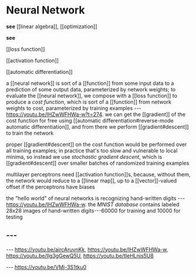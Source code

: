 # Neural Network

**see** [[linear algebra]], [[optimization]]

**see**

[[loss function]]

[[activation function]]

[[automatic differentiation]]

a [[neural network]] is sort of a [[function]] from some input data to a prediction of some output data, parameterized by network weights; to evaluate the [[neural network]], we compose with a [[loss function]] to produce a _cost function_, which is sort of a [[function]] from network weights to cost, parameterized by training examples --- <https://youtu.be/IHZwWFHWa-w?t=274>. we can get the [[gradient]] of the cost function for free using [[automatic differentiation#reverse-mode automatic differentiation]], and from there we perform [[gradient#descent]] to train the network

proper [[gradient#descent]] on the cost function would be performed over all training examples; in practice that's too slow and vulnerable to local minima, so instead we use _stochastic gradient descent_, which is [[gradient#descent]] over smaller batches of randomized training examples

multilayer perceptrons need [[activation function]]s, because, without them, the network would reduce to a [[linear map]], up to a [[vector]]-valued offset if the perceptrons have biases

the "hello world" of neural networks is recognizing hand-written digits --- <https://youtu.be/IHZwWFHWa-w>. the _MNIST database_ contains labeled 28x28 images of hand-written digits---60000 for training and 10000 for testing

## ---

--- <https://youtu.be/aircAruvnKk>, <https://youtu.be/IHZwWFHWa-w>, <https://youtu.be/Ilg3gGewQ5U>, <https://youtu.be/tIeHLnjs5U8>

--- <https://youtu.be/VMj-3S1tku0>
